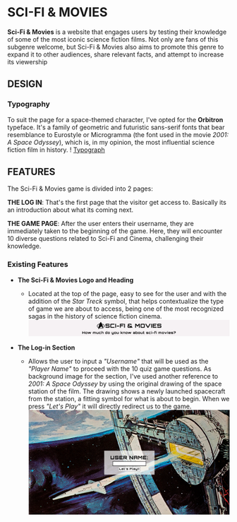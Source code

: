 # SCI-FI & MOVIES
**Sci-Fi & Movies** is a website that engages users by testing their knowledge of some of the most iconic science fiction films. Not only are fans of this subgenre welcome, but Sci-Fi & Movies also aims to promote this genre to expand it to other audiences, share relevant facts, and attempt to increase its viewership

## DESIGN

### Typography
To suit the page for a space-themed character, I've opted for the **Orbitron** typeface. It's a family of geometric and futuristic sans-serif fonts that bear resemblance to Eurostyle or Microgramma (the font used in the movie _2001: A Space Odyssey_), which is, in my opinion, the most influential science fiction film in history.
! [Typograph](/media/sci.fi.typo.png)

## FEATURES
The Sci-Fi & Movies game is divided into 2 pages:

**THE LOG IN**: That's the first page that the visitor get access to. Basically its an introduction about what its coming next.

**THE GAME PAGE**: After the user enters their username, they are immediately taken to the beginning of the game. Here, they will encounter 10 diverse questions related to Sci-Fi and Cinema, challenging their knowledge.

### Existing Features
- __The Sci-Fi & Movies Logo and Heading__
    - Located at the top of the page, easy to see for the user and with the addition of the _Star Treck_ symbol, that helps contextualize the type of game we are about to access, being one of the most recognized sagas in the history of science fiction cinema.
    ![Logo](/media/heading.logo.png)

- __The Log-in Section__
    - Allows the user to input a _"Username"_ that will be used as the _"Player Name"_ to proceed with the 10 quiz game questions. As background image for the section, I've used another reference to _2001: A Space Odyssey_ by using the original drawing of the space station of the film. The drawing shows a newly launched spacecraft from the station, a fitting symbol for what is about to begin. When we press _"Let's Play"_ it will directly redirect us to the game.
    ![Log-In](/media/login.section.png)
